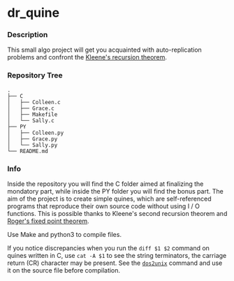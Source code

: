 # dr_quine

### Description
This small algo project will get you acquainted with auto-replication problems and confront the [Kleene's recursion theorem](https://en.wikipedia.org/wiki/Kleene's_recursion_theorem).

### Repository Tree
```
.
├── C
│   ├── Colleen.c
│   ├── Grace.c
│   ├── Makefile
│   └── Sally.c
├── PY
│   ├── Colleen.py
│   ├── Grace.py
│   └── Sally.py
└── README.md
```

### Info
Inside the repository you will find the C folder aimed at finalizing the mondatory part, while inside the PY folder you will find the bonus part. The aim of the project is to create simple quines, which are self-referenced programs that reproduce their own source code without using I / O functions. This is possible thanks to Kleene's second recursion theorem and [Roger's fixed point theorem](https://en.wikipedia.org/wiki/Kleene's_recursion_theorem).

Use Make and python3 to compile files.

If you notice discrepancies when you run the `diff $1 $2` command on quines written in C, use `cat -A $1` to see the string terminators, the carriage return (CR) character may be present. See the [`dos2unix`](https://linux.die.net/man/1/dos2unix) command and use it on the source file before compilation.